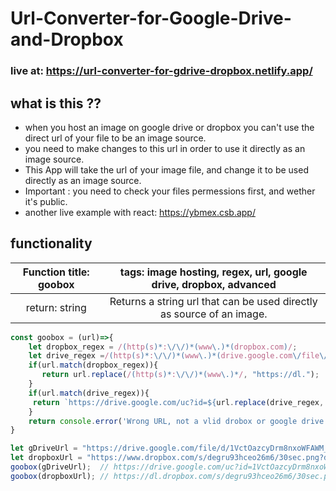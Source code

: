 # Url-Converter-for-Google-Drive-and-Dropbox


### live at: https://url-converter-for-gdrive-dropbox.netlify.app/


## what is this ??
- when you host an image on google drive or dropbox you can't use the direct url of your file to be an image source.
- you need to make changes to this url in order to use it directly as an image source.
- This App will take the url of your image file, and change it to be used directly as an image source.
- Important : you need to check your files permessions first, and wether it's public.
- another live example with react: https://ybmex.csb.app/

## functionality
| Function title: goobox |  tags: image hosting, regex, url, google drive, dropbox, advanced |
| :-: | :-:  |
| return: string | Returns a string url that can be used directly as source of an image. |


```js
const goobox = (url)=>{
    let dropbox_regex = /(http(s)*:\/\/)*(www\.)*(dropbox.com)/;
    let drive_regex =/(http(s)*:\/\/)*(www\.)*(drive.google.com\/file\/d\/)/;
    if(url.match(dropbox_regex)){
       return url.replace(/(http(s)*:\/\/)*(www\.)*/, "https://dl.");
    }
    if(url.match(drive_regex)){
     return `https://drive.google.com/uc?id=${url.replace(drive_regex, "").match(/[\w]*\//)[0].replace(/\//,"")}`;
    }
    return console.error('Wrong URL, not a vlid drobox or google drive url');
}
```

```js
let gDriveUrl = "https://drive.google.com/file/d/1VctOazcyDrm8nxoWFAWM_t5bxlpyLI9s/view?usp=sharing";
let dropboxUrl = "https://www.dropbox.com/s/degru93hceo26m6/30sec.png?dl=0";
goobox(gDriveUrl);  // https://drive.google.com/uc?id=1VctOazcyDrm8nxoWFAWM_t5bxlpyLI9s
goobox(dropboxUrl); // https://dl.dropbox.com/s/degru93hceo26m6/30sec.png?dl=0
```
